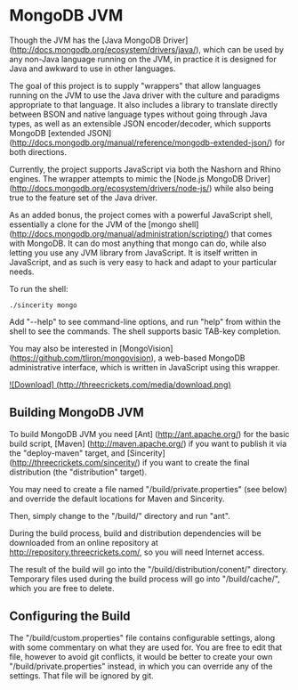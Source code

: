 
MongoDB JVM
===========

Though the JVM has the [Java MongoDB Driver]
(http://docs.mongodb.org/ecosystem/drivers/java/), which can be used by any
non-Java language running on the JVM, in practice it is designed for Java and
awkward to use in other languages.

The goal of this project is to supply "wrappers" that allow languages running
on the JVM to use the Java driver with the culture and paradigms appropriate to
that language. It also includes a library to translate directly between BSON and
native language types without going through Java types, as well as an extensible
JSON encoder/decoder, which supports MongoDB [extended JSON]
(http://docs.mongodb.org/manual/reference/mongodb-extended-json/) for both
directions.

Currently, the project supports JavaScript via both the Nashorn and Rhino
engines. The wrapper attempts to mimic the [Node.js MongoDB Driver]
(http://docs.mongodb.org/ecosystem/drivers/node-js/) while also being true to
the feature set of the Java driver.

As an added bonus, the project comes with a powerful JavaScript shell,
essentially a clone for the JVM of the [mongo shell]
(http://docs.mongodb.org/manual/administration/scripting/) that comes with
MongoDB. It can do most anything that mongo can do, while also letting you use
any JVM library from JavaScript. It is itself written in JavaScript, and as such
is very easy to hack and adapt to your particular needs.

To run the shell:

	./sincerity mongo

Add "--help" to see command-line options, and run "help" from within the shell
to see the commands. The shell supports basic TAB-key completion.

You may also be interested in [MongoVision]
(https://github.com/tliron/mongovision), a web-based MongoDB administrative
interface, which is written in JavaScript using this wrapper.

[![Download]
(http://threecrickets.com/media/download.png)](https://drive.google.com/folderview?id=0B5XU4AmCevRXUnNkeWR2TkVCV2M&usp=sharing)


Building MongoDB JVM
--------------------

To build MongoDB JVM you need [Ant] (http://ant.apache.org/) for the basic build
script, 
[Maven] (http://maven.apache.org/) if you want to publish it via the
"deploy-maven" target, and [Sincerity] (http://threecrickets.com/sincerity/) if
you want to create the final distribution (the "distribution" target).

You may need to create a file named "/build/private.properties" (see below) and
override the default locations for Maven and Sincerity.

Then, simply change to the "/build/" directory and run "ant".

During the build process, build and distribution dependencies will be
downloaded from an online repository at http://repository.threecrickets.com/, so
you will need Internet access.

The result of the build will go into the "/build/distribution/conent/"
directory. Temporary files used during the build process will go into
"/build/cache/", which you are free to delete.


Configuring the Build
---------------------

The "/build/custom.properties" file contains configurable settings, along with
some commentary on what they are used for. You are free to edit that file,
however to avoid git conflicts, it would be better to create your own
"/build/private.properties" instead, in which you can override any of the
settings. That file will be ignored by git.